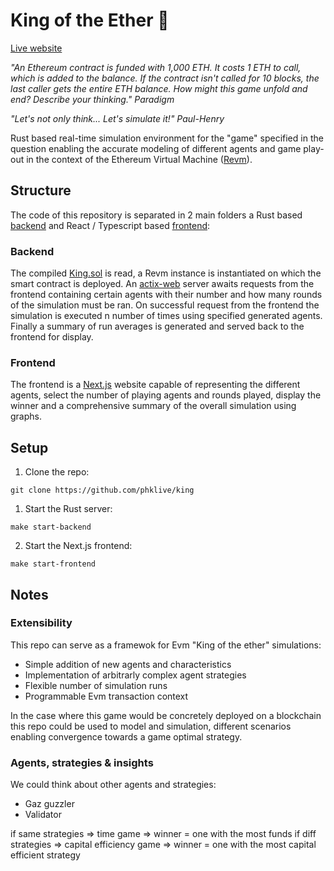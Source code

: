 # King of the Ether 👑

[Live website]()

_"An Ethereum contract is funded with 1,000 ETH. It costs 1 ETH to call, which is added to the balance. If the contract isn't called for 10 blocks, the last caller gets the entire ETH balance. How might this game unfold and end? Describe your thinking." Paradigm_

_"Let's not only think... Let's simulate it!" Paul-Henry_

Rust based real-time simulation environment for the "game" specified in the question enabling the accurate modeling of different agents and game play-out in the context of the Ethereum Virtual Machine ([Revm]()).

## Structure

The code of this repository is separated in 2 main folders a Rust based [backend](./backend/) and React / Typescript based [frontend](./frontend/):

### Backend

The compiled [King.sol](./backend/static/King.sol) is read, a Revm instance is instantiated on which the smart contract is deployed. An [actix-web]() server awaits requests from the frontend containing certain agents with their number and how many rounds of the simulation must be ran. On successful request from the frontend the simulation is executed n number of times using specified generated agents. Finally a summary of run averages is generated and served back to the frontend for display.

### Frontend

The frontend is a [Next.js](https://nextjs.org/) website capable of representing the different agents, select the number of playing agents and rounds played, display the winner and a comprehensive summary of the overall simulation using graphs.

## Setup

1. Clone the repo:

```shell
git clone https://github.com/phklive/king

```

1. Start the Rust server:

```shell
make start-backend
```

2. Start the Next.js frontend:

```shell
make start-frontend
```

## Notes

### Extensibility

This repo can serve as a framewok for Evm "King of the ether" simulations:

- Simple addition of new agents and characteristics
- Implementation of arbitrarly complex agent strategies
- Flexible number of simulation runs
- Programmable Evm transaction context

In the case where this game would be concretely deployed on a blockchain this repo could be used to model and simulation, different scenarios enabling convergence towards a game optimal strategy.

### Agents, strategies & insights

We could think about other agents and strategies:

- Gaz guzzler
- Validator

if same strategies => time game => winner = one with the most funds
if diff strategies => capital efficiency game => winner = one with the most capital efficient strategy
